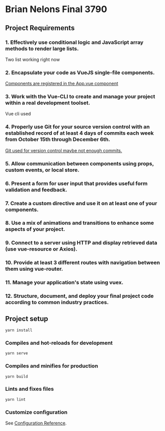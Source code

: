 # Brian Nelons Final 3790

## Project Requirements


### 1. Effectively use conditional logic and JavaScript array methods to render large lists.
Two list working right now


### 2. Encapsulate your code as VueJS single-file components.
[Components are registered in the App.vue component](src/App.vue)

### 3. Work with the Vue-CLI to create and manage your project within a real development toolset.
Vue cli used

### 4. Properly use Git for your source version control with an established record of at least 4 days of commits each week from October 15th through December 6th.
[Git used for version control maybe not enough commits.](https://github.com/Lazer-lad)

### 5. Allow communication between components using props, custom events, or local store.

### 6. Present a form for user input that provides useful form validation and feedback.

### 7. Create a custom directive and use it on at least one of your components.

### 8. Use a mix of animations and transitions to enhance some aspects of your project.

### 9. Connect to a server using HTTP and display retrieved data (use vue-resource or Axios).

### 10. Provide at least 3 different routes with navigation between them using vue-router.

### 11. Manage your application's state using vuex.

### 12. Structure, document, and deploy your final project code according to common industry practices.

## Project setup
```
yarn install
```

### Compiles and hot-reloads for development
```
yarn serve
```

### Compiles and minifies for production
```
yarn build
```

### Lints and fixes files
```
yarn lint
```

### Customize configuration
See [Configuration Reference](https://cli.vuejs.org/config/).
